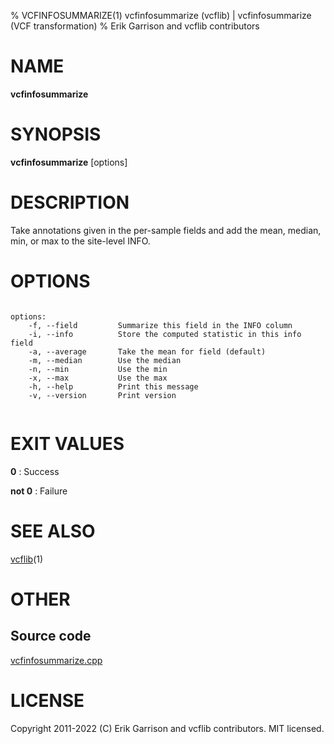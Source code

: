 % VCFINFOSUMMARIZE(1) vcfinfosummarize (vcflib) | vcfinfosummarize (VCF transformation)
% Erik Garrison and vcflib contributors

# NAME

**vcfinfosummarize**

# SYNOPSIS

**vcfinfosummarize** [options] <vcf file>

# DESCRIPTION

Take annotations given in the per-sample fields and add the mean, median, min, or max to the site-level INFO.



# OPTIONS

```

options:
    -f, --field         Summarize this field in the INFO column
    -i, --info          Store the computed statistic in this info field
    -a, --average       Take the mean for field (default)
    -m, --median        Use the median
    -n, --min           Use the min
    -x, --max           Use the max
    -h, --help          Print this message
    -v, --version       Print version


```





# EXIT VALUES

**0**
: Success

**not 0**
: Failure

# SEE ALSO



[vcflib](./vcflib.md)(1)



# OTHER

## Source code

[vcfinfosummarize.cpp](https://github.com/vcflib/vcflib/blob/master/src/vcfinfosummarize.cpp)

# LICENSE

Copyright 2011-2022 (C) Erik Garrison and vcflib contributors. MIT licensed.

<!--
  Created with ./scripts/bin2md.rb scripts/bin2md-template.erb
-->
